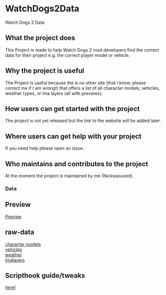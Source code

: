 # WatchDogs2Data
Watch Dogs 2 Data

## What the project does
This Project is made to help Watch Dogs 2 mod developers find the correct data for their project e.g. the correct player model or vehicle.

## Why the project is useful
The Project is useful because the is no other site (that I know, please correct me if I am wrong!) that offers a list of all character models, vehicles, weather types, or lma layers (all with previews).
   
## How users can get started with the project
The project is not yet released but the link to the website will be added later.

## Where users can get help with your project
If you need help please open an issue.

## Who maintains and contributes to the project
At the moment the project is maintained by me (Nickwasused).

### Data
## Preview

[Preview](github/preview.md)

## raw-data

[character models](github/characters.md)<br>
[vehicles](github/vehicles.md)<br>
[weather](github/weather.md)<br>
[lmalayers](github/lmalayers.md)<br>

## Scripthook guide/tweaks

[here!](github/scripthook/index.md)<br>

